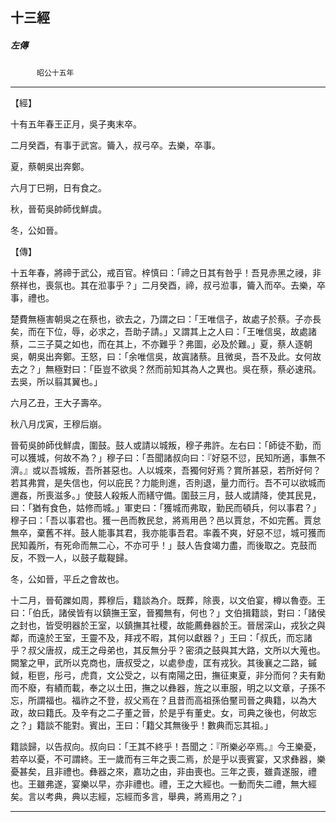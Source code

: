 

## 十三經

##### 左傳
　　　`昭公十五年`

* * *

【經】

十有五年春王正月，吳子夷末卒。

二月癸酉，有事于武宮。籥入，叔弓卒。去樂，卒事。

夏，蔡朝吳出奔鄭。

六月丁巳朔，日有食之。

秋，晉荀吳帥師伐鮮虞。

冬，公如晉。

【傳】

十五年春，將禘于武公，戒百官。梓慎曰：「禘之日其有咎乎！吾見赤黑之祲，非祭祥也，喪氛也。其在涖事乎？」二月癸酉，禘，叔弓涖事，籥入而卒。去樂，卒事，禮也。

楚費無極害朝吳之在蔡也，欲去之，乃謂之曰：「王唯信子，故處子於蔡。子亦長矣，而在下位，辱，必求之，吾助子請。」又謂其上之人曰：「王唯信吳，故處諸蔡，二三子莫之如也，而在其上，不亦難乎？弗圖，必及於難。」夏，蔡人逐朝吳，朝吳出奔鄭。王怒，曰：「余唯信吳，故寘諸蔡。且微吳，吾不及此。女何故去之？」無極對曰：「臣豈不欲吳？然而前知其為人之異也。吳在蔡，蔡必速飛。去吳，所以翦其翼也。」

六月乙丑，王大子壽卒。

秋八月戊寅，王穆后崩。

晉荀吳帥師伐鮮虞，圍鼓。鼓人或請以城叛，穆子弗許。左右曰：「師徒不勤，而可以獲城，何故不為？」穆子曰：「吾聞諸叔向曰：『好惡不愆，民知所適，事無不濟。』或以吾城叛，吾所甚惡也。人以城來，吾獨何好焉？賞所甚惡，若所好何？若其弗賞，是失信也，何以庇民？力能則進，否則退，量力而行。吾不可以欲城而邇姦，所喪滋多。」使鼓人殺叛人而繕守備。圍鼓三月，鼓人或請降，使其民見，曰：「猶有食色，姑修而城。」軍吏曰：「獲城而弗取，勤民而頓兵，何以事君？」穆子曰：「吾以事君也。獲一邑而教民怠，將焉用邑？邑以賈怠，不如完舊。賈怠無卒，棄舊不祥。鼓人能事其君，我亦能事吾君。率義不爽，好惡不愆，城可獲而民知義所，有死命而無二心，不亦可乎！」鼓人告食竭力盡，而後取之。克鼓而反，不戮一人，以鼓子䳒鞮歸。

冬，公如晉，平丘之會故也。

十二月，晉荀躒如周，葬穆后，籍談為介。既葬，除喪，以文伯宴，樽以魯壺。王曰：「伯氏，諸侯皆有以鎮撫王室，晉獨無有，何也？」文伯揖籍談，對曰：「諸侯之封也，皆受明器於王室，以鎮撫其社稷，故能薦彝器於王。晉居深山，戎狄之與鄰，而遠於王室，王靈不及，拜戎不暇，其何以獻器？」王曰：「叔氏，而忘諸乎？叔父唐叔，成王之母弟也，其反無分乎？密須之鼓與其大路，文所以大蒐也。闕鞏之甲，武所以克商也，唐叔受之，以處參虛，匡有戎狄。其後襄之二路，鏚鉞，秬鬯，彤弓，虎賁，文公受之，以有南陽之田，撫征東夏，非分而何？夫有勳而不廢，有績而載，奉之以土田，撫之以彝器，旌之以車服，明之以文章，子孫不忘，所謂福也。福祚之不登，叔父焉在？且昔而高祖孫伯黶司晉之典籍，以為大政，故曰籍氏。及辛有之二子董之晉，於是乎有董史。女，司典之後也，何故忘之？」籍談不能對。賓出，王曰：「籍父其無後乎！數典而忘其祖。」

籍談歸，以告叔向。叔向曰：「王其不終乎！吾聞之：『所樂必卒焉。』今王樂憂，若卒以憂，不可謂終。王一歲而有三年之喪二焉，於是乎以喪賓宴，又求彝器，樂憂甚矣，且非禮也。彝器之來，嘉功之由，非由喪也。三年之喪，雖貴遂服，禮也。王雖弗遂，宴樂以早，亦非禮也。禮，王之大經也。一動而失二禮，無大經矣。言以考典，典以志經，忘經而多言，舉典，將焉用之？」

* * *

